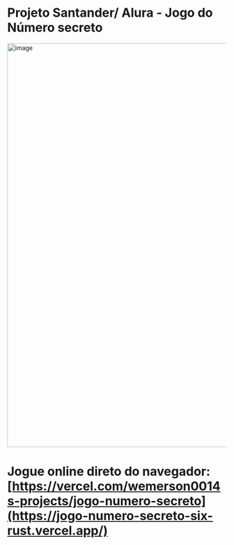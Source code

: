 # Projeto Santander/ Alura - Jogo do Número secreto

<img width="1919" height="927" alt="image" src="https://github.com/user-attachments/assets/738d1275-8121-4216-9c28-0637d1e48b4c" />

# Jogue online direto do navegador: [https://vercel.com/wemerson0014s-projects/jogo-numero-secreto](https://jogo-numero-secreto-six-rust.vercel.app/)
